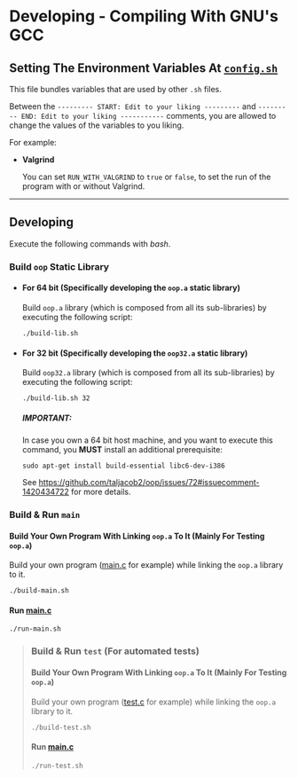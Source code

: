 # Developing - Compiling With GNU's GCC

## Setting The Environment Variables At [`config.sh`](../config.sh)

This file bundles variables that are used by other `.sh` files.

Between the `--------- START: Edit to your liking ---------` and 
`--------- END: Edit to your liking -----------` comments, you are
allowed to change the values of the variables to you liking.

For example:

- **Valgrind**

  You can set `RUN_WITH_VALGRIND` to `true` or `false`, to set the run of the
program with or without Valgrind.

---

## Developing

Execute the following commands with *bash*.

### Build `oop` Static Library

- #### For 64 bit (Specifically developing the `oop.a` static library)
  
  Build `oop.a` library (which is composed from all its sub-libraries)
  by executing the following script:
  ```
  ./build-lib.sh
  ```

- #### For 32 bit (Specifically developing the `oop32.a` static library)
  
  Build `oop32.a` library (which is composed from all its sub-libraries)
  by executing the following script:
  ```
  ./build-lib.sh 32
  ```
  ##### IMPORTANT:
  In case you own a 64 bit host machine, and you want to execute this command,
  you **MUST** install an additional prerequisite:
  ```
  sudo apt-get install build-essential libc6-dev-i386
  ```
  See https://github.com/taljacob2/oop/issues/72#issuecomment-1420434722 for
  more details.

### Build & Run `main`

#### Build Your Own Program With Linking `oop.a` To It (Mainly For Testing `oop.a`)

Build your own program ([main.c](../src/main/main.c) for example) while linking the
`oop.a` library to it.
```
./build-main.sh
```

#### Run [main.c](../src/main/main.c)

```
./run-main.sh
```

> ### Build & Run `test` (For automated tests)
> 
> #### Build Your Own Program With Linking `oop.a` To It (Mainly For Testing `oop.a`)
> 
> Build your own program ([test.c](../src/test/main.c) for example) while linking the
> `oop.a` library to it.
> ```
> ./build-test.sh
> ```
> 
> #### Run [main.c](../src/test/main.c)
> 
> ```
> ./run-test.sh
> ```
